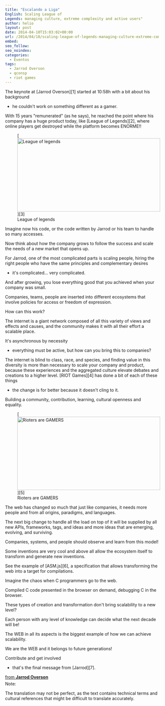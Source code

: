 ```yaml
---
title: "Escalando a Liga"
English: Scaling League of
Legends: managing culture, extreme complexity and active users"
author: helio
layout: post
date: 2014-04-10T15:03:02+00:00
url: /2014/04/10/scaling-league-of-legends-managing-culture-extreme-complexity-and-30-million-active-users/
embed: 
seo_follow: 
seo_noindex: 
categories:
  - Eventos
tags:
  - Jarrod Overson
  - qconsp
  - riot games
---
```


The keynote at [Jarrod Overson][1] started at 10:58h with a bit about his background

 - he couldn't work on something different as a gamer.

With 15 years "remunerated" (as he says), he reached the point where his company has a huge product today, like [League of Legends][2], where online players get destroyed while the platform becomes ENORME!! <figure id="attachment_825" style="width: 468px" class="wp-caption aligncenter"> [<img class="size-full wp-image-825" alt="League of legends" src="/uploads/2014/04/League-of-legends-3.jpg" width="468" height="240" srcset="/uploads/2014/04/League-of-legends-3.jpg 468w, /uploads/2014/04/League-of-legends-3-300x153.jpg 300w" sizes="(max-width: 468px) 100vw, 468px" />][3]<figcaption class="wp-caption-text">League of legends</figcaption></figure> Imagine now his code, or the code written by Jarrod or his team to handle so many accesses.

Now think about how the company grows to follow the success and scale the needs of a new market that opens up.

For Jarrod, one of the most complicated parts is scaling people, hiring the right people who have the same principles and complementary desires

 - it's complicated... very complicated.

And after growing, you lose everything good that you achieved when your company was small.

Companies, teams, people are inserted into different ecosystems that involve policies for access or freedom of expression.

How can this work?

The internet is a giant network composed of all this variety of views and effects and causes, and the community makes it with all their effort a scalable place.

It's asynchronous by necessity

 - everything must be active, but how can you bring this to companies?

The internet is blind to class, race, and species, and finding value in this diversity is more than necessary to scale your company and product, because these experiences and the aggregated culture elevate debates and creations to a higher level. [RIOT Games][4] has done a bit of each of these things

 - the change is for better because it doesn't cling to it.

Building a community, contribution, learning, cultural openness and equality. <figure id="attachment_827" style="width: 468px" class="wp-caption aligncenter"> [<img class="size-full wp-image-827" alt="Rioters are GAMERS" src="/uploads/2014/04/rioters.png" width="468" height="240" srcset="/uploads/2014/04/rioters.png 468w, /uploads/2014/04/rioters-300x153.png 300w" sizes="(max-width: 468px) 100vw, 468px" />][5]<figcaption class="wp-caption-text">Rioters are GAMERS</figcaption></figure> The web has changed so much that just like companies, it needs more people and from all origins, paradigms, and languages.

The next big change to handle all the load on top of it will be supplied by all new APIs, frameworks, tags, and ideas and more ideas that are emerging, evolving, and surviving.

Companies, systems, and people should observe and learn from this model!

Some inventions are very cool and above all allow the ecosystem itself to transform and generate new inventions.

See the example of [ASM.js][6], a specification that allows transforming the web into a target for compilations.

Imagine the chaos when C programmers go to the web.

Compiled C code presented in the browser on demand, debugging C in the browser.

These types of creation and transformation don't bring scalability to a new level?

Each person with any level of knowledge can decide what the next decade will be!

The WEB in all its aspects is the biggest example of how we can achieve scalability.

We are the WEB and it belongs to future generations!

Contribute and get involved

 - that's the final message from [Jarrod][7]. 
<div style="margin-bottom:5px">
 <strong> <a href="https://www.slideshare.net/JarrodOverson/riot-on-the-web-kenote-qcon-sao-paulo-2014" title="Riot on the web

 - Kenote @ QCon Sao Paulo 2014" target="_blank">Riot on the web &#8211; Kenote @ QCon Sao Paulo 2014</a> </strong> from <strong><a href="http://www.slideshare.net/JarrodOverson" target="_blank">Jarrod Overson</a></strong> 
</div>
 Note:

The translation may not be perfect, as the text contains technical terms and cultural references that might be difficult to translate accurately.